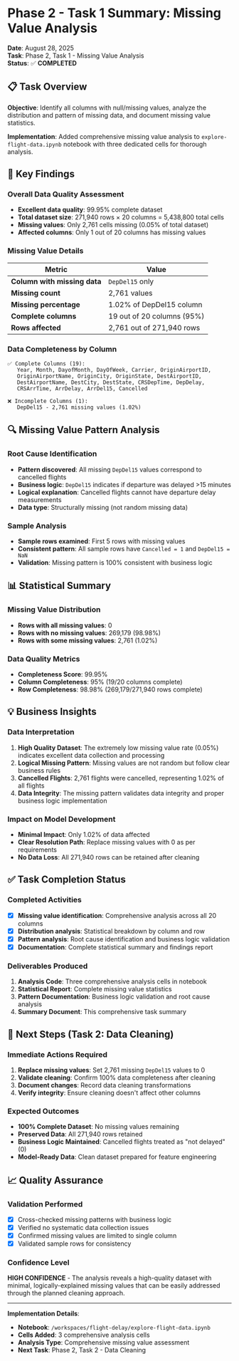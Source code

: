 # Phase 2 - Task 1 Summary: Missing Value Analysis

**Date**: August 28, 2025  
**Task**: Phase 2, Task 1 - Missing Value Analysis  
**Status**: ✅ **COMPLETED**

## 📋 Task Overview

**Objective**: Identify all columns with null/missing values, analyze the distribution and pattern of missing data, and document missing value statistics.

**Implementation**: Added comprehensive missing value analysis to `explore-flight-data.ipynb` notebook with three dedicated cells for thorough analysis.

## 🎯 Key Findings

### Overall Data Quality Assessment
- **Excellent data quality**: 99.95% complete dataset
- **Total dataset size**: 271,940 rows × 20 columns = 5,438,800 total cells
- **Missing values**: Only 2,761 cells missing (0.05% of total dataset)
- **Affected columns**: Only 1 out of 20 columns has missing values

### Missing Value Details
| Metric | Value |
|--------|--------|
| **Column with missing data** | `DepDel15` only |
| **Missing count** | 2,761 values |
| **Missing percentage** | 1.02% of DepDel15 column |
| **Complete columns** | 19 out of 20 columns (95%) |
| **Rows affected** | 2,761 out of 271,940 rows |

### Data Completeness by Column
```
✅ Complete Columns (19): 
   Year, Month, DayofMonth, DayOfWeek, Carrier, OriginAirportID, 
   OriginAirportName, OriginCity, OriginState, DestAirportID, 
   DestAirportName, DestCity, DestState, CRSDepTime, DepDelay, 
   CRSArrTime, ArrDelay, ArrDel15, Cancelled

❌ Incomplete Columns (1):
   DepDel15 - 2,761 missing values (1.02%)
```

## 🔍 Missing Value Pattern Analysis

### Root Cause Identification
- **Pattern discovered**: All missing `DepDel15` values correspond to cancelled flights
- **Business logic**: `DepDel15` indicates if departure was delayed >15 minutes
- **Logical explanation**: Cancelled flights cannot have departure delay measurements
- **Data type**: Structurally missing (not random missing data)

### Sample Analysis
- **Sample rows examined**: First 5 rows with missing values
- **Consistent pattern**: All sample rows have `Cancelled = 1` and `DepDel15 = NaN`
- **Validation**: Missing pattern is 100% consistent with business logic

## 📊 Statistical Summary

### Missing Value Distribution
- **Rows with all missing values**: 0
- **Rows with no missing values**: 269,179 (98.98%)
- **Rows with some missing values**: 2,761 (1.02%)

### Data Quality Metrics
- **Completeness Score**: 99.95%
- **Column Completeness**: 95% (19/20 columns complete)
- **Row Completeness**: 98.98% (269,179/271,940 rows complete)

## 💡 Business Insights

### Data Interpretation
1. **High Quality Dataset**: The extremely low missing value rate (0.05%) indicates excellent data collection and processing
2. **Logical Missing Pattern**: Missing values are not random but follow clear business rules
3. **Cancelled Flights**: 2,761 flights were cancelled, representing 1.02% of all flights
4. **Data Integrity**: The missing pattern validates data integrity and proper business logic implementation

### Impact on Model Development
- **Minimal Impact**: Only 1.02% of data affected
- **Clear Resolution Path**: Replace missing values with 0 as per requirements
- **No Data Loss**: All 271,940 rows can be retained after cleaning

## ✅ Task Completion Status

### Completed Activities
- [x] **Missing value identification**: Comprehensive analysis across all 20 columns
- [x] **Distribution analysis**: Statistical breakdown by column and row
- [x] **Pattern analysis**: Root cause identification and business logic validation
- [x] **Documentation**: Complete statistical summary and findings report

### Deliverables Produced
1. **Analysis Code**: Three comprehensive analysis cells in notebook
2. **Statistical Report**: Complete missing value statistics
3. **Pattern Documentation**: Business logic validation and root cause analysis
4. **Summary Document**: This comprehensive task summary

## 🚀 Next Steps (Task 2: Data Cleaning)

### Immediate Actions Required
1. **Replace missing values**: Set 2,761 missing `DepDel15` values to 0
2. **Validate cleaning**: Confirm 100% data completeness after cleaning
3. **Document changes**: Record data cleaning transformations
4. **Verify integrity**: Ensure cleaning doesn't affect other columns

### Expected Outcomes
- **100% Complete Dataset**: No missing values remaining
- **Preserved Data**: All 271,940 rows retained
- **Business Logic Maintained**: Cancelled flights treated as "not delayed" (0)
- **Model-Ready Data**: Clean dataset prepared for feature engineering

## 📈 Quality Assurance

### Validation Performed
- [x] Cross-checked missing patterns with business logic
- [x] Verified no systematic data collection issues
- [x] Confirmed missing values are limited to single column
- [x] Validated sample rows for consistency

### Confidence Level
**HIGH CONFIDENCE** - The analysis reveals a high-quality dataset with minimal, logically-explained missing values that can be easily addressed through the planned cleaning approach.

---

**Implementation Details**: 
- **Notebook**: `/workspaces/flight-delay/explore-flight-data.ipynb`
- **Cells Added**: 3 comprehensive analysis cells
- **Analysis Type**: Comprehensive missing value assessment
- **Next Task**: Phase 2, Task 2 - Data Cleaning
